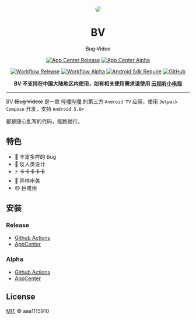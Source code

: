 <div align="center">

<img src="app/src/main/res/drawable/ic_banner.webp" style="border-radius: 24px; margin-top: 32px;"/>

# BV

~~Bug Video~~

[![App Center Release](https://img.shields.io/endpoint?url=https%3A%2F%2Funtitled-ecso9wcazr6c.runkit.sh)](https://install.appcenter.ms/users/aaa1115910-gmail.com/apps/bv/distribution_groups/public)
[![App Center Alpha](https://img.shields.io/endpoint?url=https%3A%2F%2Funtitled-q0r11y8pnjaw.runkit.sh)](https://install.appcenter.ms/users/aaa1115910-gmail.com/apps/bv/distribution_groups/alpha)

[![Workflow Release](https://github.com/aaa1115910/bv/actions/workflows/release.yml/badge.svg)](https://github.com/aaa1115910/bv/actions/workflows/release.yml)
[![Workflow Alpha](https://github.com/aaa1115910/bv/actions/workflows/alpha.yml/badge.svg)](https://github.com/aaa1115910/bv/actions/workflows/alpha.yml)
[![Android Sdk Require](https://img.shields.io/badge/android-5.0%2B-informational)](https://developer.android.com/jetpack/compose/interop/adding#:~:text=minimum%20API%20level%20to%2021%20or%20higher%2C)
[![GitHub](https://img.shields.io/github/license/aaa1115910/bv)](https://github.com/aaa1115910/bv)

**BV 不支持在中国大陆地区内使用，如有相关使用需求请使用 [云视听小电视](https://app.bilibili.com)**

</div>

---
BV ~~(Bug Video)~~ 是一款 [哔哩哔哩](https://www.bilibili.com) 的第三方 `Android TV`
应用，使用 `Jetpack Compose` 开发，支持 `Android 5.0+`

都是随心乱写的代码，能跑就行。

## 特色

- :bug: 丰富多样的 Bug
- :children_crossing: 反人类设计
- :zap: 卡卡卡卡卡
- :art: 异样审美
- :disappointed: 巨难用

## 安装

### Release

- [Github Actions](https://github.com/aaa1115910/bv/actions/workflows/release.yml)
- [AppCenter](https://install.appcenter.ms/users/aaa1115910-gmail.com/apps/bv/distribution_groups/public)

### Alpha

- [Github Actions](https://github.com/aaa1115910/bv/actions/workflows/alpha.yml)
- [AppCenter](https://install.appcenter.ms/users/aaa1115910-gmail.com/apps/bv/distribution_groups/alpha)

## License

[MIT](LICENSE) © aaa1115910